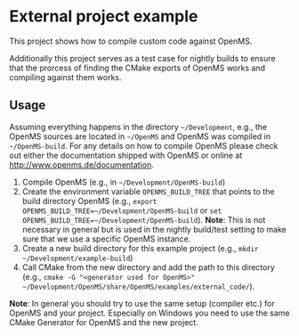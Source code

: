 # External project example

This project shows how to compile custom code against OpenMS.

Additionally this project serves as a test case for nightly builds to ensure that the prorcess of finding the CMake exports of OpenMS works and compiling against them works.

## Usage

Assuming everything happens in the directory `~/Development`, e.g., the OpenMS sources are located in `~/OpenMS` and OpenMS was compiled in `~/OpenMS-build`. For any details on how to compile OpenMS please check out either the documentation shipped with OpenMS or online at http://www.openms.de/documentation.

 1. Compile OpenMS (e.g., in `~/Development/OpenMS-build`)
 2. Create the environment variable `OPENMS_BUILD_TREE` that points to the build directory OpenMS (e.g., `export OPENMS_BUILD_TREE=~/Development/OpenMS-build` or `set OPENMS_BUILD_TREE=~/Development/OpenMS-build`). **Note**: This is not necessary in general but is used in the nightly build/test setting to make sure that we use a specific OpenMS instance.
 3. Create a new build directory for this example project (e.g., `mkdir ~/Development/example-build`)
 4. Call CMake from the new directory and add the path to this directory (e.g., `cmake -G "<generator used for OpenMS>" ~/Development/OpenMS/share/OpenMS/examples/external_code/`).

**Note**: In general you should try to use the same setup (compiler etc.) for OpenMS and your project. Especially on Windows you need to use the same CMake Generator for OpenMS and the new project.
